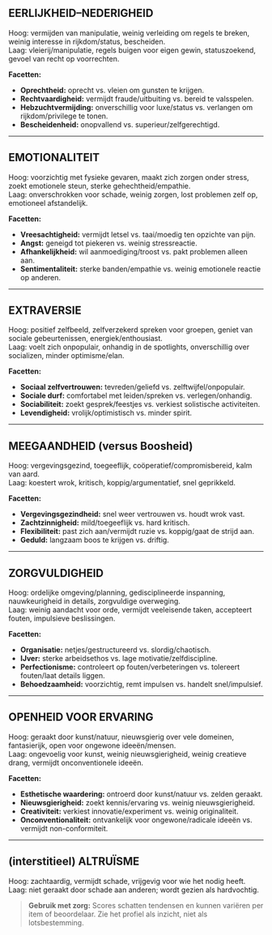 ## EERLIJKHEID–NEDERIGHEID

Hoog: vermijden van manipulatie, weinig verleiding om regels te breken, weinig
interesse in rijkdom/status, bescheiden.  
Laag: vleierij/manipulatie, regels buigen voor eigen gewin, statuszoekend,
gevoel van recht op voorrechten.

**Facetten:**

- **Oprechtheid:** oprecht vs. vleien om gunsten te krijgen.
- **Rechtvaardigheid:** vermijdt fraude/uitbuiting vs. bereid te valsspelen.
- **Hebzuchtvermijding:** onverschillig voor luxe/status vs. verlangen om
  rijkdom/privilege te tonen.
- **Bescheidenheid:** onopvallend vs. superieur/zelfgerechtigd.

---

## EMOTIONALITEIT

Hoog: voorzichtig met fysieke gevaren, maakt zich zorgen onder stress, zoekt
emotionele steun, sterke gehechtheid/empathie.  
Laag: onverschrokken voor schade, weinig zorgen, lost problemen zelf op,
emotioneel afstandelijk.

**Facetten:**

- **Vreesachtigheid:** vermijdt letsel vs. taai/moedig ten opzichte van pijn.
- **Angst:** geneigd tot piekeren vs. weinig stressreactie.
- **Afhankelijkheid:** wil aanmoediging/troost vs. pakt problemen alleen aan.
- **Sentimentaliteit:** sterke banden/empathie vs. weinig emotionele reactie op
  anderen.

---

## EXTRAVERSIE

Hoog: positief zelfbeeld, zelfverzekerd spreken voor groepen, geniet van sociale
gebeurtenissen, energiek/enthousiast.  
Laag: voelt zich onpopulair, onhandig in de spotlights, onverschillig over
socializen, minder optimisme/elan.

**Facetten:**

- **Sociaal zelfvertrouwen:** tevreden/geliefd vs. zelftwijfel/onpopulair.
- **Sociale durf:** comfortabel met leiden/spreken vs. verlegen/onhandig.
- **Sociabiliteit:** zoekt gesprek/feestjes vs. verkiest solistische
  activiteiten.
- **Levendigheid:** vrolijk/optimistisch vs. minder spirit.

---

## MEEGAANDHEID (versus Boosheid)

Hoog: vergevingsgezind, toegeeflijk, coöperatief/compromisbereid, kalm van
aard.  
Laag: koestert wrok, kritisch, koppig/argumentatief, snel geprikkeld.

**Facetten:**

- **Vergevingsgezindheid:** snel weer vertrouwen vs. houdt wrok vast.
- **Zachtzinnigheid:** mild/toegeeflijk vs. hard kritisch.
- **Flexibiliteit:** past zich aan/vermijdt ruzie vs. koppig/gaat de strijd aan.
- **Geduld:** langzaam boos te krijgen vs. driftig.

---

## ZORGVULDIGHEID

Hoog: ordelijke omgeving/planning, gedisciplineerde inspanning, nauwkeurigheid
in details, zorgvuldige overweging.  
Laag: weinig aandacht voor orde, vermijdt veeleisende taken, accepteert fouten,
impulsieve beslissingen.

**Facetten:**

- **Organisatie:** netjes/gestructureerd vs. slordig/chaotisch.
- **IJver:** sterke arbeidsethos vs. lage motivatie/zelfdiscipline.
- **Perfectionisme:** controleert op fouten/verbeteringen vs. tolereert
  fouten/laat details liggen.
- **Behoedzaamheid:** voorzichtig, remt impulsen vs. handelt snel/impulsief.

---

## OPENHEID VOOR ERVARING

Hoog: geraakt door kunst/natuur, nieuwsgierig over vele domeinen, fantasierijk,
open voor ongewone ideeën/mensen.  
Laag: ongevoelig voor kunst, weinig nieuwsgierigheid, weinig creatieve drang,
vermijdt onconventionele ideeën.

**Facetten:**

- **Esthetische waardering:** ontroerd door kunst/natuur vs. zelden geraakt.
- **Nieuwsgierigheid:** zoekt kennis/ervaring vs. weinig nieuwsgierigheid.
- **Creativiteit:** verkiest innovatie/experiment vs. weinig originaliteit.
- **Onconventionaliteit:** ontvankelijk voor ongewone/radicale ideeën vs.
  vermijdt non-conformiteit.

---

## (interstitieel) ALTRUÏSME

Hoog: zachtaardig, vermijdt schade, vrijgevig voor wie het nodig heeft.  
Laag: niet geraakt door schade aan anderen; wordt gezien als hardvochtig.

> **Gebruik met zorg:** Scores schatten tendensen en kunnen variëren per item of
> beoordelaar. Zie het profiel als inzicht, niet als lotsbestemming.
